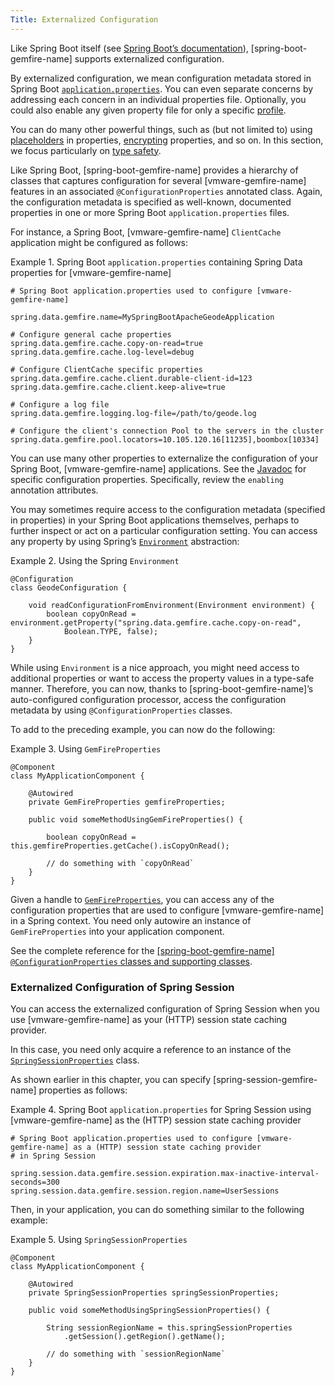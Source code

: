 ```yaml
---
Title: Externalized Configuration
---
```


<!-- 
 Copyright (c) VMware, Inc. 2022. All rights reserved.
 Licensed to the Apache Software Foundation (ASF) under one or more contributor license
 agreements. See the NOTICE file distributed with this work for additional information regarding
 copyright ownership. The ASF licenses this file to You under the Apache License, Version 2.0 (the
 "License"); you may not use this file except in compliance with the License. You may obtain a
 copy of the License at
 
 http://www.apache.org/licenses/LICENSE-2.0
 
 Unless required by applicable law or agreed to in writing, software distributed under the License
 is distributed on an "AS IS" BASIS, WITHOUT WARRANTIES OR CONDITIONS OF ANY KIND, either express
 or implied. See the License for the specific language governing permissions and limitations under
 the License.
-->

Like Spring Boot itself (see
[Spring Boot’s documentation](https://docs.spring.io/spring-boot/docs/current/reference/html/boot-features-external-config.html)), [spring-boot-gemfire-name]
supports externalized configuration.

By externalized configuration, we mean configuration metadata stored in
Spring Boot
[`application.properties`](https://docs.spring.io/spring-boot/docs/current/reference/html/boot-features-external-config.html#boot-features-external-config-application-property-files).
You can even separate concerns by addressing each concern in an
individual properties file. Optionally, you could also enable any given
property file for only a specific
[profile](https://docs.spring.io/spring-boot/docs/current/reference/html/boot-features-external-config.html#boot-features-external-config-profile-specific-properties).

You can do many other powerful things, such as (but not limited to)
using
[placeholders](https://docs.spring.io/spring-boot/docs/current/reference/html/boot-features-external-config.html#boot-features-external-config-placeholders-in-properties)
in properties,
[encrypting](https://docs.spring.io/spring-boot/docs/current/reference/html/boot-features-external-config.html#boot-features-encrypting-properties)
properties, and so on. In this section, we focus particularly on
[type safety](https://docs.spring.io/spring-boot/docs/current/reference/html/boot-features-external-config.html#boot-features-external-config-typesafe-configuration-properties).

Like Spring Boot, [spring-boot-gemfire-name] provides a
hierarchy of classes that captures configuration for several
[vmware-gemfire-name] features in an associated
`@ConfigurationProperties` annotated class. Again, the configuration
metadata is specified as well-known, documented properties in one or
more Spring Boot `application.properties` files.

For instance, a Spring Boot, [vmware-gemfire-name] `ClientCache`
application might be configured as follows:

Example 1. Spring Boot `application.properties` containing Spring Data
properties for [vmware-gemfire-name]

``` highlight
# Spring Boot application.properties used to configure [vmware-gemfire-name]

spring.data.gemfire.name=MySpringBootApacheGeodeApplication

# Configure general cache properties
spring.data.gemfire.cache.copy-on-read=true
spring.data.gemfire.cache.log-level=debug

# Configure ClientCache specific properties
spring.data.gemfire.cache.client.durable-client-id=123
spring.data.gemfire.cache.client.keep-alive=true

# Configure a log file
spring.data.gemfire.logging.log-file=/path/to/geode.log

# Configure the client's connection Pool to the servers in the cluster
spring.data.gemfire.pool.locators=10.105.120.16[11235],boombox[10334]
```

You can use many other properties to externalize the configuration of
your Spring Boot, [vmware-gemfire-name] applications. See the
[Javadoc](https://docs.spring.io/spring/docs/current/javadoc-api/org/springframework/data/gemfire/config/annotation/package-frame.html)
for specific configuration properties. Specifically, review the
`enabling` annotation attributes.

You may sometimes require access to the configuration metadata
(specified in properties) in your Spring Boot applications themselves,
perhaps to further inspect or act on a particular configuration setting.
You can access any property by using Spring’s
[`Environment`](https://docs.spring.io/spring/docs/current/javadoc-api/org/springframework/core/env/Environment.html)
abstraction:

Example 2. Using the Spring `Environment`

``` highlight
@Configuration
class GeodeConfiguration {

    void readConfigurationFromEnvironment(Environment environment) {
        boolean copyOnRead = environment.getProperty("spring.data.gemfire.cache.copy-on-read",
            Boolean.TYPE, false);
    }
}
```

While using `Environment` is a nice approach, you might need access to
additional properties or want to access the property values in a
type-safe manner. Therefore, you can now, thanks to [spring-boot-gemfire-name]’s
auto-configured configuration processor, access the configuration
metadata by using `@ConfigurationProperties` classes.

To add to the preceding example, you can now do the following:

Example 3. Using `GemFireProperties`

``` highlight
@Component
class MyApplicationComponent {

    @Autowired
    private GemFireProperties gemfireProperties;

    public void someMethodUsingGemFireProperties() {

        boolean copyOnRead = this.gemfireProperties.getCache().isCopyOnRead();

        // do something with `copyOnRead`
    }
}
```

Given a handle to
[`GemFireProperties`](https://docs.spring.io/spring-boot-data-geode-build/current/api/org/springframework/geode/boot/autoconfigure/configuration/GemFireProperties.html),
you can access any of the configuration properties that are used to
configure [vmware-gemfire-name] in a Spring context. You need only
autowire an instance of `GemFireProperties` into your application
component.

See the complete reference for the
[[spring-boot-gemfire-name] `@ConfigurationProperties` classes and supporting classes](https://docs.spring.io/spring-boot-data-geode-build/current/api/org/springframework/geode/boot/autoconfigure/configuration/package-frame.html).

### Externalized Configuration of Spring Session

You can access the externalized configuration of Spring Session when you
use [vmware-gemfire-name] as your (HTTP) session state caching
provider.

In this case, you need only acquire a reference to an instance of the
[`SpringSessionProperties`](https://docs.spring.io/spring-boot-data-geode-build/current/api/org/springframework/geode/boot/autoconfigure/configuration/SpringSessionProperties.html) class.

As shown earlier in this chapter, you can specify [spring-session-gemfire-name] properties as follows:

Example 4. Spring Boot `application.properties` for Spring Session using
[vmware-gemfire-name] as the (HTTP) session state caching provider

``` highlight
# Spring Boot application.properties used to configure [vmware-gemfire-name] as a (HTTP) session state caching provider
# in Spring Session

spring.session.data.gemfire.session.expiration.max-inactive-interval-seconds=300
spring.session.data.gemfire.session.region.name=UserSessions
```

Then, in your application, you can do something similar to the following
example:

Example 5. Using `SpringSessionProperties`

``` highlight
@Component
class MyApplicationComponent {

    @Autowired
    private SpringSessionProperties springSessionProperties;

    public void someMethodUsingSpringSessionProperties() {

        String sessionRegionName = this.springSessionProperties
            .getSession().getRegion().getName();

        // do something with `sessionRegionName`
    }
}
```

